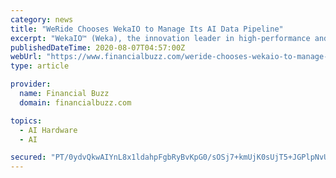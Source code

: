 ```yaml
---
category: news
title: "WeRide Chooses WekaIO to Manage Its AI Data Pipeline"
excerpt: "WekaIO™ (Weka), the innovation leader in high-performance and scalable file storage, announced today that WeRide,"
publishedDateTime: 2020-08-07T04:57:00Z
webUrl: "https://www.financialbuzz.com/weride-chooses-wekaio-to-manage-its-ai-data-pipeline/"
type: article

provider:
  name: Financial Buzz
  domain: financialbuzz.com

topics:
  - AI Hardware
  - AI

secured: "PT/0ydvQkwAIYnL8x1ldahpFgbRyBvKpG0/sOSj7+kmUjK0sUjT5+JGPlpNvUM1btlAVDOpIA5OVKQuRP0R7DrW1A33AodRIPz2soDBSCcVD/ORayYVM08eORTgmSxtSu0CJ1NlVfWKIh8/JsYHZpszH8ivRaGbQck00zKz5/1eSsWjKIt3DEvII9IlRH8MhTYAwDn37RbfcrJKnTguTA36d/9DhYe6JPG0hhgOJ3xybL72+tvjoV2MpP925MnSyj1Hq5KoyRHurJyKad4z107Ya57R3XQO1lYSjm7gEJByoYhBK7PlipsilQw3izaWIEZfPQNEVHh3wldPw1G98KQ==;m1vjpRssj2nbUfeg7M1xwA=="
---
```


